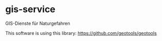 # gis-service

GIS-Dienste für Naturgefahren

This software is using this library: https://github.com/geotools/geotools

